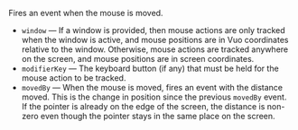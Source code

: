Fires an event when the mouse is moved. 

   - `window` — If a window is provided, then mouse actions are only tracked when the window is active, and mouse positions are in Vuo coordinates relative to the window. Otherwise, mouse actions are tracked anywhere on the screen, and mouse positions are in screen coordinates. 
   - `modifierKey` — The keyboard button (if any) that must be held for the mouse action to be tracked. 
   - `movedBy` — When the mouse is moved, fires an event with the distance moved. This is the change in position since the previous `movedBy` event. If the pointer is already on the edge of the screen, the distance is non-zero even though the pointer stays in the same place on the screen. 
